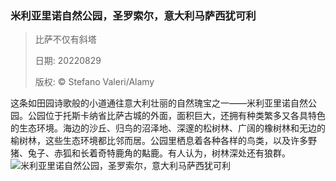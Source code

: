 ### 米利亚里诺自然公园，圣罗索尔，意大利马萨西犹可利
> 比萨不仅有斜塔> > 日期: 20220829> > 版权: © Stefano Valeri/Alamy
   
 这条如田园诗歌般的小道通往意大利壮丽的自然瑰宝之一——米利亚里诺自然公园。公园位于托斯卡纳省比萨古城的外面，面积巨大，还拥有种类繁多又各具特色的生态环境。海边的沙丘、归鸟的沼泽地、深邃的松树林、广阔的橡树林和无边的榆树林，这些生态环境都比邻而居。公园里栖息着各种各样的鸟类，以及许多野猪、兔子、赤狐和长着奇特鹿角的黇鹿。有人认为，树林深处还有狼群。
![米利亚里诺自然公园，圣罗索尔，意大利马萨西犹可利](https://s.cn.bing.net/th?id=OHR.Migliarino_ZH-CN0744250844_1920x1080.jpg&rf=LaDigue_1920x1080.jpg)